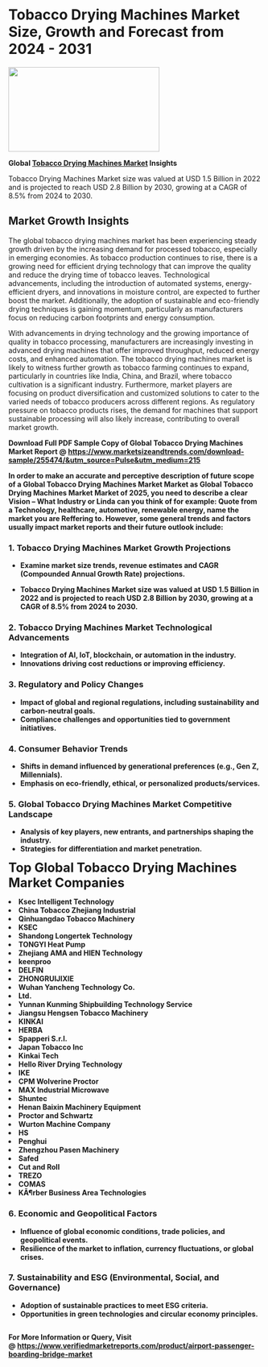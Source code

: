 <H1>Tobacco Drying Machines Market Size, Growth and Forecast from 2024 - 2031</H1><img class="aligncenter size-medium wp-image-584254" src="https://thirdeyenews.in/wp-content/uploads/2024/09/Global-Market-Research-300x168.jpeg" alt="" width="300" height="168" /><p><strong>Global&nbsp;<a href="https://www.marketsizeandtrends.com/download-sample/255474/&amp;utm_source=Pulse&amp;utm_medium=215">Tobacco Drying Machines Market</a> Insights</strong></p><p>Tobacco Drying Machines Market size was valued at USD 1.5 Billion in 2022 and is projected to reach USD 2.8 Billion by 2030, growing at a CAGR of 8.5% from 2024 to 2030.</p><p><h2>Market Growth Insights</h2> <p>The global tobacco drying machines market has been experiencing steady growth driven by the increasing demand for processed tobacco, especially in emerging economies. As tobacco production continues to rise, there is a growing need for efficient drying technology that can improve the quality and reduce the drying time of tobacco leaves. Technological advancements, including the introduction of automated systems, energy-efficient dryers, and innovations in moisture control, are expected to further boost the market. Additionally, the adoption of sustainable and eco-friendly drying techniques is gaining momentum, particularly as manufacturers focus on reducing carbon footprints and energy consumption.</p> <p><strong></strong></p> <p>With advancements in drying technology and the growing importance of quality in tobacco processing, manufacturers are increasingly investing in advanced drying machines that offer improved throughput, reduced energy costs, and enhanced automation. The tobacco drying machines market is likely to witness further growth as tobacco farming continues to expand, particularly in countries like India, China, and Brazil, where tobacco cultivation is a significant industry. Furthermore, market players are focusing on product diversification and customized solutions to cater to the varied needs of tobacco producers across different regions. As regulatory pressure on tobacco products rises, the demand for machines that support sustainable processing will also likely increase, contributing to overall market growth.</p> <p><strong></p><p><span class=""><strong>Download Full PDF Sample Copy of Global Tobacco Drying Machines Market Report</strong> @ <a href="https://www.marketsizeandtrends.com/download-sample/255474/&amp;utm_source=Pulse&amp;utm_medium=215" target="_blank">https://www.marketsizeandtrends.com/download-sample/255474/&amp;utm_source=Pulse&amp;utm_medium=215</a></span></p><p>In order to make an accurate and perceptive description of future scope of a Global&nbsp;Tobacco Drying Machines Market Market as Global&nbsp;Tobacco Drying Machines Market Market of 2025, you need to describe a clear Vision &ndash; What Industry or Linda can you think of for example: Quote from a Technology, healthcare, automotive, renewable energy, name the market you are Reffering to. However, some general trends and factors usually impact market reports and their future outlook include:</p><h3>1.&nbsp;<strong>Tobacco Drying Machines Market Growth Projections</strong></h3><ul><li>Examine market size trends, revenue estimates and CAGR (Compounded Annual Growth Rate) projections.</li><li><p>Tobacco Drying Machines Market size was valued at USD 1.5 Billion in 2022 and is projected to reach USD 2.8 Billion by 2030, growing at a CAGR of 8.5% from 2024 to 2030.</p></li></ul><h3>2.&nbsp;<strong>Tobacco Drying Machines Market Technological Advancements</strong></h3><ul><li>Integration of AI, IoT, blockchain, or automation in the industry.</li><li>Innovations driving cost reductions or improving efficiency.</li></ul><h3>3.&nbsp;<strong>Regulatory and Policy Changes</strong></h3><ul><li>Impact of global and regional regulations, including sustainability and carbon-neutral goals.</li><li>Compliance challenges and opportunities tied to government initiatives.</li></ul><h3>4.&nbsp;<strong>Consumer Behavior Trends</strong></h3><ul><li>Shifts in demand influenced by generational preferences (e.g., Gen Z, Millennials).</li><li>Emphasis on eco-friendly, ethical, or personalized products/services.</li></ul><h3>5.&nbsp;<strong>Global Tobacco Drying Machines Market Competitive Landscape</strong></h3><ul><li>Analysis of key players, new entrants, and partnerships shaping the industry.</li><li>Strategies for differentiation and market penetration.</li></ul><p data-pm-slice="1 1 []"><span style="color: inherit; font-family: inherit; font-size: 25px;">Top Global Tobacco Drying Machines Market Companies</span></p><div class="" data-test-id=""><p><li>Ksec Intelligent Technology</li><li> China Tobacco Zhejiang Industrial</li><li> Qinhuangdao Tobacco Machinery</li><li> KSEC</li><li> Shandong Longertek Technology</li><li> TONGYI Heat Pump</li><li> Zhejiang AMA and HIEN Technology</li><li> keenproo</li><li> DELFIN</li><li> ZHONGRUIJIXIE</li><li> Wuhan Yancheng Technology Co.</li><li> Ltd.</li><li> Yunnan Kunming Shipbuilding Technology Service</li><li> Jiangsu Hengsen Tobacco Machinery</li><li> KINKAI</li><li> HERBA</li><li> Spapperi S.r.l.</li><li> Japan Tobacco Inc</li><li> Kinkai Tech</li><li> Hello River Drying Technology</li><li> IKE</li><li> CPM Wolverine Proctor</li><li> MAX Industrial Microwave</li><li> Shuntec</li><li> Henan Baixin Machinery Equipment</li><li> Proctor and Schwartz</li><li> Wurton Machine Company</li><li> HS</li><li> Penghui</li><li> Zhengzhou Pasen Machinery</li><li> Safed</li><li> Cut and Roll</li><li> TREZO</li><li> COMAS</li><li> KÃ¶rber Business Area Technologies</li></p></div><h3>6.&nbsp;<strong>Economic and Geopolitical Factors</strong></h3><ul><li>Influence of global economic conditions, trade policies, and geopolitical events.</li><li>Resilience of the market to inflation, currency fluctuations, or global crises.</li></ul><h3>7.&nbsp;<strong>Sustainability and ESG (Environmental, Social, and Governance)</strong></h3><ul><li>Adoption of sustainable practices to meet ESG criteria.</li><li>Opportunities in green technologies and circular economy principles.</li></ul><h2><strong style="font-size: 14px;">For More Information or Query, Visit @&nbsp;</strong><a style="background-color: #ffffff; font-size: 14px;" href="https://www.marketsizeandtrends.com/report/tobacco-drying-machines-market/" target="_blank">https://www.verifiedmarketreports.com/product/airport-passenger-boarding-bridge-market</a></h2>
